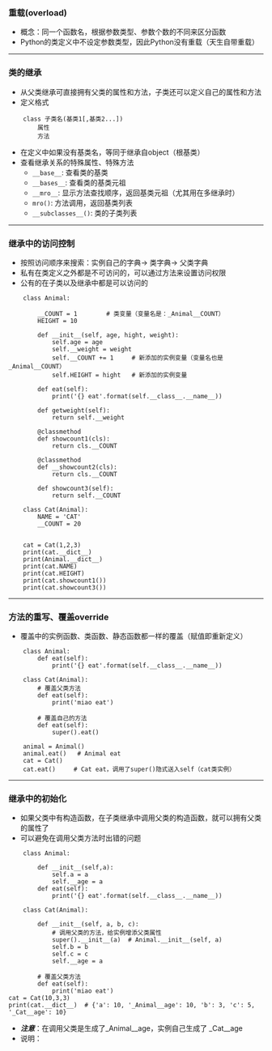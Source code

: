 ### 重载(overload)
- 概念：同一个函数名，根据参数类型、参数个数的不同来区分函数
- Python的类定义中不设定参数类型，因此Python没有重载（天生自带重载）

***
### 类的继承
- 从父类继承可直接拥有父类的属性和方法，子类还可以定义自己的属性和方法
- 定义格式
```
    class 子类名(基类1[,基类2...])
        属性
        方法
```
- 在定义中如果没有基类名，等同于继承自object（根基类）
- 查看继承关系的特殊属性、特殊方法
    - `__base__`: 查看类的基类
    - `__bases__`: 查看类的基类元祖
    - `__mro__`: 显示方法查找顺序，返回基类元祖（尤其用在多继承时）
    - `mro()`: 方法调用，返回基类列表
    - `__subclasses__()`: 类的子类列表

***
### 继承中的访问控制
- 按照访问顺序来搜索：实例自己的字典-> 类字典-> 父类字典
- 私有在类定义之外都是不可访问的，可以通过方法来设置访问权限
- 公有的在子类以及继承中都是可以访问的
```
    class Animal:

        __COUNT = 1        # 类变量（变量名是：_Animal__COUNT）
        HEIGHT = 10 

        def __init__(self, age, hight, weight):
            self.age = age
            self.__weight = weight
            self.__COUNT += 1     # 新添加的实例变量（变量名也是_Animal__COUNT）
            self.HEIGHT = hight   # 新添加的实例变量

        def eat(self):
            print('{} eat'.format(self.__class__.__name__))

        def getweight(self):
            return self.__weight

        @classmethod
        def showcount1(cls):
            return cls.__COUNT

        @classmethod
        def __showcount2(cls):
            return cls.__COUNT

        def showcount3(self):
            return self.__COUNT

    class Cat(Animal):
        NAME = 'CAT'
        __COUNT = 20


    cat = Cat(1,2,3)
    print(cat.__dict__)
    print(Animal.__dict__)
    print(cat.NAME)
    print(cat.HEIGHT)
    print(cat.showcount1())
    print(cat.showcount3())
```

***
### 方法的重写、覆盖override
- 覆盖中的实例函数、类函数、静态函数都一样的覆盖（赋值即重新定义）
```
    class Animal:
        def eat(self):
            print('{} eat'.format(self.__class__.__name__))

    class Cat(Animal):
        # 覆盖父类方法
        def eat(self):
            print('miao eat')

        # 覆盖自己的方法
        def eat(self):
            super().eat()

    animal = Animal()
    animal.eat()   # Animal eat
    cat = Cat()
    cat.eat()     # Cat eat，调用了super()隐式送入self（cat类实例）
```

***
### 继承中的初始化
- 如果父类中有构造函数，在子类继承中调用父类的构造函数，就可以拥有父类的属性了
- 可以避免在调用父类方法时出错的问题
```
    class Animal:

        def __init__(self,a):
            self.a = a
            self.__age = a
        def eat(self):
            print('{} eat'.format(self.__class__.__name__))

    class Cat(Animal):

        def __init__(self, a, b, c):
            # 调用父类的方法，给实例增添父类属性
            super().__init__(a)  # Animal.__init__(self, a)
            self.b = b
            self.c = c
            self.__age = a
        
        # 覆盖父类方法
        def eat(self):
            print('miao eat')
cat = Cat(10,3,3)
print(cat.__dict__)  # {'a': 10, '_Animal__age': 10, 'b': 3, 'c': 5, '_Cat__age': 10}
```
- ***注意***：在调用父类是生成了_Animal__age，实例自己生成了 _Cat__age
- 说明：